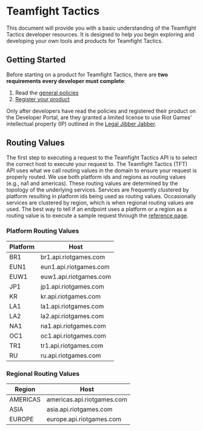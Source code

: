 # Teamfight Tactics
This document will provide you with a basic understanding of the Teamfight Tactics developer resources. It is designed to help you begin exploring and developing your own tools and products for Teamfight Tactics.

## Getting Started
Before starting on a product for Teamfight Tactics, there are **two requirements every developer must complete**:
1.  Read the [general policies](https://developer.riotgames.com//policies/general)
2.  [Register your product](https://developer.riotgames.com//app-type)

Only after developers have read the policies and registered their product on the Developer Portal, are they granted a limited license to use Riot Games’ intellectual property (IP) outlined in the [Legal Jibber Jabber](https://www.riotgames.com/en/legal).

## Routing Values
The first step to executing a request to the Teamfight Tactics API is to select the correct host to execute your request to. The Teamfight Tactics (TFT) API uses what we call routing values in the domain to ensure your request is properly routed. We use both platform ids and regions as routing values (e.g., na1 and americas). These routing values are determined by the topology of the underlying services. Services are frequently clustered by platform resulting in platform ids being used as routing values. Occasionally services are clustered by region, which is when regional routing values are used. The best way to tell if an endpoint uses a platform or a region as a routing value is to execute a sample request through the [reference page](https://developer.riotgames.com/apis).

### Platform Routing Values
|Platform|Host|
|--- |--- |
|BR1|br1.api.riotgames.com|
|EUN1|eun1.api.riotgames.com|
|EUW1|euw1.api.riotgames.com|
|JP1|jp1.api.riotgames.com|
|KR|kr.api.riotgames.com|
|LA1|la1.api.riotgames.com|
|LA2|la2.api.riotgames.com|
|NA1|na1.api.riotgames.com|
|OC1|oc1.api.riotgames.com|
|TR1|tr1.api.riotgames.com|
|RU|ru.api.riotgames.com|


### Regional Routing Values
|Region|Host|
|--- |--- |
|AMERICAS|americas.api.riotgames.com|
|ASIA|asia.api.riotgames.com|
|EUROPE|europe.api.riotgames.com|
